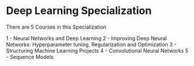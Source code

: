 # Deep Learning Specialization

There are 5 Courses in this Specialization

1 - Neural Networks and Deep Learning
2 - Improving Deep Neural Networks: Hyperparameter tuning, Regularization and Optimization
3 - Structuring Machine Learning Projects
4 - Convolutional Neural Networks
5 - Sequence Models




